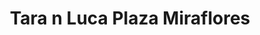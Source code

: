 ---
title: "Tara n Luca Plaza Miraflores"
url: /tegucigalpa/tara-n-luca-plaza-miraflores/
shop: general
---